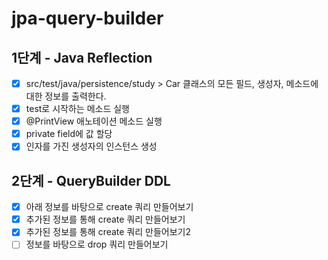 # jpa-query-builder

## 1단계 - Java Reflection

- [x] src/test/java/persistence/study > Car 클래스의 모든 필드, 생성자, 메소드에 대한 정보를 출력한다.
- [x] test로 시작하는 메소드 실행
- [x] @PrintView 애노테이션 메소드 실행
- [x] private field에 값 할당
- [x] 인자를 가진 생성자의 인스턴스 생성

## 2단계 - QueryBuilder DDL

- [x] 아래 정보를 바탕으로 create 쿼리 만들어보기
- [x] 추가된 정보를 통해 create 쿼리 만들어보기
- [x] 추가된 정보를 통해 create 쿼리 만들어보기2
- [ ] 정보를 바탕으로 drop 쿼리 만들어보기